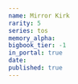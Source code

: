 ```yaml
---
name: Mirror Kirk
rarity: 5
series: tos
memory_alpha:
bigbook_tier: -1
in_portal: true
date:
published: true
---
```



